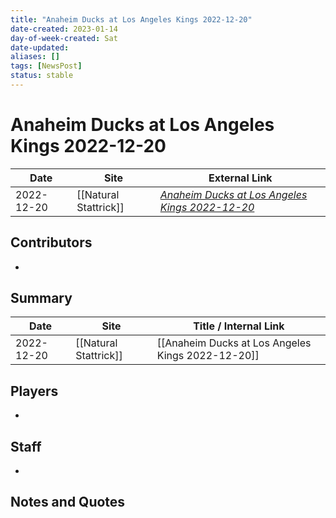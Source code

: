 ```yaml
---
title: "Anaheim Ducks at Los Angeles Kings 2022-12-20"
date-created: 2023-01-14
day-of-week-created: Sat
date-updated: 
aliases: []
tags: [NewsPost]
status: stable
---
```


# Anaheim Ducks at Los Angeles Kings 2022-12-20

| Date       | Site                  | External Link                                                                                                           |
| ---------- | --------------------- | ----------------------------------------------------------------------------------------------------------------------- |
| 2022-12-20 | [[Natural Stattrick]] | [*Anaheim Ducks at Los Angeles Kings 2022-12-20*](https://www.naturalstattrick.com/game.php?season=20222023&game=20516) |

## Contributors
- 

## Summary
> 

| Date       | Site                  | Title / Internal Link                             |
| ---------- | --------------------- | ------------------------------------------------- |
| 2022-12-20 | [[Natural Stattrick]] | [[Anaheim Ducks at Los Angeles Kings 2022-12-20]] |

## Players
- 

## Staff
- 

## Notes and Quotes

